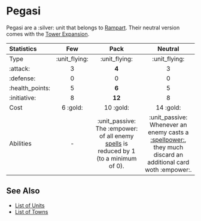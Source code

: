 # Pegasi

Pegasi are a :silver: unit that belongs to [Rampart](../towns/rampart.md).
Their neutral version comes with the [Tower Expansion](../content.md).


| Statistics | Few | Pack | Neutral |
| :--- | :---: | :---: | :---: |
| Type | :unit_flying: | :unit_flying: | :unit_flying: |
| :attack: | 3 | **4** | 3 |
| :defense: | 0 | 0 | 0 |
| :health_points: | 5 | **6** | 5 |
| :initiative: | 8 | **12** | 8 |
| Cost | 6 :gold: | 10 :gold: | 14 :gold: |
| Abilities | - | :unit_passive: The :empower: of all enemy [spells](../spells.md) is reduced by 1 (to a minimum of 0). | :unit_passive: Whenever an enemy casts a [:spellpower:](spells.md), they much discard an additional card woth :empower:. |


## See Also

- [List of Units](../units.md)
- [List of Towns](../towns.md)
